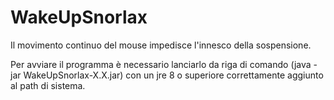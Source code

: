 # WakeUpSnorlax
Il movimento continuo del mouse impedisce l'innesco della sospensione.

Per avviare il programma è necessario lanciarlo da riga di comando (java -jar WakeUpSnorlax-X.X.jar) con un jre 8 o superiore correttamente aggiunto al path di sistema.
